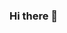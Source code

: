### Hi there 👋

<!--
**Olgu-Okur/Olgu-Okur** is a ✨ _special_ ✨ repository because its `README.md` (this file) appears on your GitHub profile.

Here are some ideas to get you started:

- 🔭 I’m a freshman at Bilkent.
- 🌱 I’m currently learning Java .
- 🤔 I’m looking for help with coding.
-->
